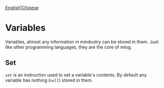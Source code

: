 [English](variables.md)|[Chinese](variables_CN.md)
# Variables

Variables, almost any information in mindustry can be stored in them.
Just like other programming languages, they are the core of mlog.

## Set

`set` is an instruction used to set a variable's contents. By default any variable has nothing (`null`) stored in them.

